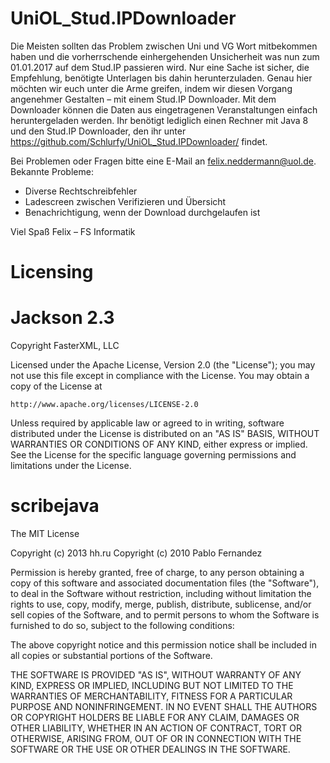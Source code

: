 # UniOL_Stud.IPDownloader

Die Meisten sollten das Problem zwischen Uni und VG Wort mitbekommen haben und die vorherrschende einhergehenden Unsicherheit was nun zum 01.01.2017 auf dem Stud.IP passieren wird. Nur eine Sache ist sicher, die Empfehlung, benötigte Unterlagen bis dahin herunterzuladen. Genau hier möchten wir euch unter die Arme greifen, indem wir diesen Vorgang angenehmer Gestalten – mit einem Stud.IP Downloader. Mit dem Downloader können die Daten aus eingetragenen Veranstaltungen einfach heruntergeladen werden. Ihr benötigt lediglich einen Rechner mit Java 8 und den Stud.IP Downloader, den ihr unter 
https://github.com/Schlurfy/UniOL_Stud.IPDownloader/
findet.

Bei Problemen oder Fragen bitte eine E-Mail an felix.neddermann@uol.de.
Bekannte Probleme:
- Diverse Rechtschreibfehler
- Ladescreen zwischen Verifizieren und Übersicht
- Benachrichtigung, wenn der Download durchgelaufen ist

Viel Spaß
Felix – FS Informatik

# Licensing
# Jackson 2.3

Copyright FasterXML, LLC

Licensed under the Apache License, Version 2.0 (the "License");
you may not use this file except in compliance with the License.
You may obtain a copy of the License at

    http://www.apache.org/licenses/LICENSE-2.0

Unless required by applicable law or agreed to in writing, software
distributed under the License is distributed on an "AS IS" BASIS,
WITHOUT WARRANTIES OR CONDITIONS OF ANY KIND, either express or implied.
See the License for the specific language governing permissions and
limitations under the License.

# scribejava

The MIT License

Copyright (c) 2013 hh.ru
Copyright (c) 2010 Pablo Fernandez

Permission is hereby granted, free of charge, to any person obtaining a copy
of this software and associated documentation files (the "Software"), to deal
in the Software without restriction, including without limitation the rights
to use, copy, modify, merge, publish, distribute, sublicense, and/or sell
copies of the Software, and to permit persons to whom the Software is
furnished to do so, subject to the following conditions:

The above copyright notice and this permission notice shall be included in
all copies or substantial portions of the Software.

THE SOFTWARE IS PROVIDED "AS IS", WITHOUT WARRANTY OF ANY KIND, EXPRESS OR
IMPLIED, INCLUDING BUT NOT LIMITED TO THE WARRANTIES OF MERCHANTABILITY,
FITNESS FOR A PARTICULAR PURPOSE AND NONINFRINGEMENT. IN NO EVENT SHALL THE
AUTHORS OR COPYRIGHT HOLDERS BE LIABLE FOR ANY CLAIM, DAMAGES OR OTHER
LIABILITY, WHETHER IN AN ACTION OF CONTRACT, TORT OR OTHERWISE, ARISING FROM,
OUT OF OR IN CONNECTION WITH THE SOFTWARE OR THE USE OR OTHER DEALINGS IN
THE SOFTWARE.
